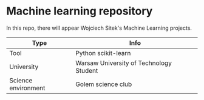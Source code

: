 # Machine learning repository

In this repo, there will appear Wojciech Sitek's Machine Learning projects.

| Type | Info |
| --- | --- |
| Tool | Python scikit-learn |
| University | Warsaw University of Technology Student |
| Science environment | Golem science club
